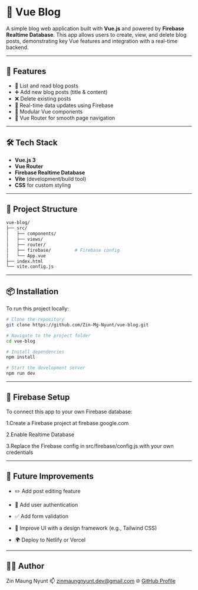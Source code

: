 # 📝 Vue Blog

A simple blog web application built with **Vue.js** and powered by **Firebase Realtime Database**. This app allows users to create, view, and delete blog posts, demonstrating key Vue features and integration with a real-time backend.

---

## 🚀 Features

- 📰 List and read blog posts
- ➕ Add new blog posts (title & content)
- ❌ Delete existing posts
- 🔗 Real-time data updates using Firebase
- 🧩 Modular Vue components
- 🔄 Vue Router for smooth page navigation

---

## 🛠️ Tech Stack

- **Vue.js 3**
- **Vue Router**
- **Firebase Realtime Database**
- **Vite** (development/build tool)
- **CSS** for custom styling

---

## 📂 Project Structure

```bash
vue-blog/
├── src/
│   ├── components/
│   ├── views/
│   ├── router/
│   ├── firebase/         # Firebase config
│   └── App.vue
├── index.html
└── vite.config.js
```

---

## 📦 Installation
To run this project locally:

```bash
# Clone the repository
git clone https://github.com/Zin-Mg-Nyunt/vue-blog.git

# Navigate to the project folder
cd vue-blog

# Install dependencies
npm install

# Start the development server
npm run dev
```

---

## 🚀 Firebase Setup

To connect this app to your own Firebase database:

  1.Create a Firebase project at firebase.google.com

  2.Enable Realtime Database

  3.Replace the Firebase config in src/firebase/config.js with your own credentials

  ---

  ## 📌 Future Improvements
  
- ✏️ Add post editing feature
  
- 🔐 Add user authentication
  
- ✅ Add form validation
  
- 💅 Improve UI with a design framework (e.g., Tailwind CSS)
  
- 🌍 Deploy to Netlify or Vercel

---

## 🙋‍♂️ Author
Zin Maung Nyunt
📫 zinmaungnyunt.dev@gmail.com
🌐 [GitHub Profile](https://github.com/Zin-Mg-Nyunt)
